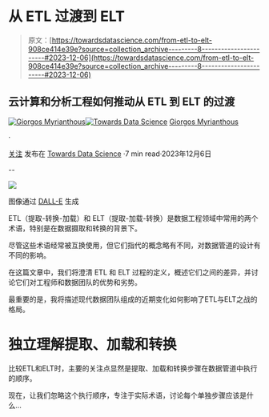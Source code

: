# 从 ETL 过渡到 ELT

> 原文：[https://towardsdatascience.com/from-etl-to-elt-908ce414e39e?source=collection_archive---------8-----------------------#2023-12-06](https://towardsdatascience.com/from-etl-to-elt-908ce414e39e?source=collection_archive---------8-----------------------#2023-12-06)

## 云计算和分析工程如何推动从 ETL 到 ELT 的过渡

[](https://gmyrianthous.medium.com/?source=post_page-----908ce414e39e--------------------------------)[![Giorgos Myrianthous](../Images/ff4b116e4fb9a095ce45eb064fde5af3.png)](https://gmyrianthous.medium.com/?source=post_page-----908ce414e39e--------------------------------)[](https://towardsdatascience.com/?source=post_page-----908ce414e39e--------------------------------)[![Towards Data Science](../Images/a6ff2676ffcc0c7aad8aaf1d79379785.png)](https://towardsdatascience.com/?source=post_page-----908ce414e39e--------------------------------) [Giorgos Myrianthous](https://gmyrianthous.medium.com/?source=post_page-----908ce414e39e--------------------------------)

·

[关注](https://medium.com/m/signin?actionUrl=https%3A%2F%2Fmedium.com%2F_%2Fsubscribe%2Fuser%2F76c21e75463a&operation=register&redirect=https%3A%2F%2Ftowardsdatascience.com%2Ffrom-etl-to-elt-908ce414e39e&user=Giorgos+Myrianthous&userId=76c21e75463a&source=post_page-76c21e75463a----908ce414e39e---------------------post_header-----------) 发布在 [Towards Data Science](https://towardsdatascience.com/?source=post_page-----908ce414e39e--------------------------------) ·7 min read·2023年12月6日[](https://medium.com/m/signin?actionUrl=https%3A%2F%2Fmedium.com%2F_%2Fvote%2Ftowards-data-science%2F908ce414e39e&operation=register&redirect=https%3A%2F%2Ftowardsdatascience.com%2Ffrom-etl-to-elt-908ce414e39e&user=Giorgos+Myrianthous&userId=76c21e75463a&source=-----908ce414e39e---------------------clap_footer-----------)

--

[](https://medium.com/m/signin?actionUrl=https%3A%2F%2Fmedium.com%2F_%2Fbookmark%2Fp%2F908ce414e39e&operation=register&redirect=https%3A%2F%2Ftowardsdatascience.com%2Ffrom-etl-to-elt-908ce414e39e&source=-----908ce414e39e---------------------bookmark_footer-----------)![](../Images/0ac0bf0fce07c34df7fbef6780fafd48.png)

图像通过 [DALL-E](https://labs.openai.com/s/R6GmBJ0EmCXudKsPuIGJBBjC) 生成

ETL（提取-转换-加载）和 ELT（提取-加载-转换）是数据工程领域中常用的两个术语，特别是在数据摄取和转换的背景下。

尽管这些术语经常被互换使用，但它们指代的概念略有不同，对数据管道的设计有不同的影响。

在这篇文章中，我们将澄清 ETL 和 ELT 过程的定义，概述它们之间的差异，并讨论它们对工程师和数据团队的优势和劣势。

最重要的是，我将描述现代数据团队组成的近期变化如何影响了ETL与ELT之战的格局。

# 独立理解提取、加载和转换

比较ETL和ELT时，主要的关注点显然是提取、加载和转换步骤在数据管道中执行的顺序。

现在，让我们忽略这个执行顺序，专注于实际术语，讨论每个单独步骤应该是什么…
